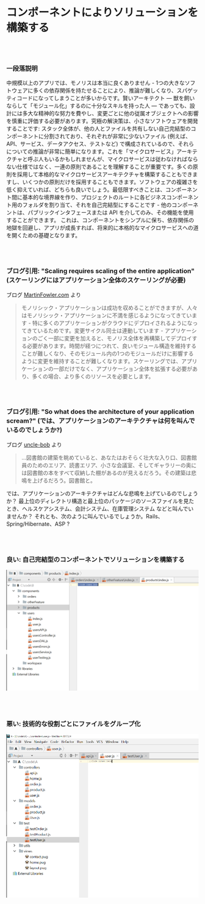 # コンポーネントによりソリューションを構築する

<br/><br/>

### 一段落説明

中規模以上のアプリでは、モノリスは本当に良くありません - 1つの大きなソフトウェアに多くの依存関係を持たせることにより、推論が難しくなり、スパゲッティコードになってしまうことが多いからです。賢いアーキテクト — 獣を飼いならして「モジュール化」するのに十分なスキルを持った人 — であっても、設計には多大な精神的な努力を費やし、変更ごとに他の従属オブジェクトへの影響を慎重に評価する必要があります。究極の解決策は、小さなソフトウェアを開発することです: スタック全体が、他の人とファイルを共有しない自己完結型のコンポーネントに分割されており、それぞれが非常に少ないファイル (例えば、API、サービス、データアクセス、テストなど) で構成されているので、それらについての推論が非常に簡単になります。これを「マイクロサービス」アーキテクチャと呼ぶ人もいるかもしれませんが、マイクロサービスは従わなければならない仕様ではなく、一連の原則であることを理解することが重要です。多くの原則を採用して本格的なマイクロサービスアーキテクチャを構築することもできますし、いくつかの原則だけを採用することもできます。ソフトウェアの複雑さを低く抑えていれば、どちらも良いでしょう。最低限すべきことは、コンポーネント間に基本的な境界線を作り、プロジェクトのルートに各ビジネスコンポーネント用のフォルダを割り当て、それを自己完結型にすることです - 他のコンポーネントは、パブリックインタフェースまたは API を介してのみ、その機能を使用することができます。 これは、コンポーネントをシンプルに保ち、依存関係の地獄を回避し、アプリが成長すれば、将来的に本格的なマイクロサービスへの道を開くための基礎となります。

<br/><br/>

### ブログ引用: "Scaling requires scaling of the entire application" (スケーリングにはアプリケーション全体のスケーリングが必要)

 ブログ [MartinFowler.com](https://martinfowler.com/articles/microservices.html) より

> モノリシック・アプリケーションは成功を収めることができますが、人々はモノリシック・アプリケーションに不満を感じるようになってきています - 特に多くのアプリケーションがクラウドにデプロイされるようになってきているためです。変更サイクル同士は連動しています - アプリケーションのごく一部に変更を加えると、モノリス全体を再構築してデプロイする必要があります。時間が経つにつれて、良いモジュール構造を維持することが難しくなり、そのモジュール内の1つのモジュールだけに影響するように変更を維持することが難しくなります。スケーリングでは、アプリケーションの一部だけでなく、アプリケーション全体を拡張する必要があり、多くの場合、より多くのリソースを必要とします。

<br/><br/>

### ブログ引用: "So what does the architecture of your application scream?" (では、アプリケーションのアーキテクチャは何を叫んでいるのでしょうか?)

 ブログ [uncle-bob](https://blog.cleancoder.com/uncle-bob/2011/09/30/Screaming-Architecture.html)  より

> ...図書館の建築を眺めていると、あなたはおそらく壮大な入り口、図書館員のためのエリア、読書エリア、小さな会議室、そしてギャラリーの奥には図書館の本をすべて収納した棚があるのが見えるだろう。その建築は悲鳴を上げるだろう。図書館と。<br/>

では、アプリケーションのアーキテクチャはどんな悲鳴を上げているのでしょうか？ 最上位のディレクトリ構造と最上位のパッケージのソースファイルを見たとき、ヘルスケアシステム、会計システム、在庫管理システム などと叫んでいませんか？ それとも、次のように叫んでいるでしょうか。Rails、Spring/Hibernate、ASP ?

<br/><br/>

### 良い: 自己完結型のコンポーネントでソリューションを構築する

![alt text](../../assets/images/structurebycomponents.PNG "コンポーネントによるソリューションの構築")

<br/><br/>

### 悪い: 技術的な役割ごとにファイルをグループ化

![alt text](../../assets/images/structurebyroles.PNG "技術的な役割によるソリューションの構築")
